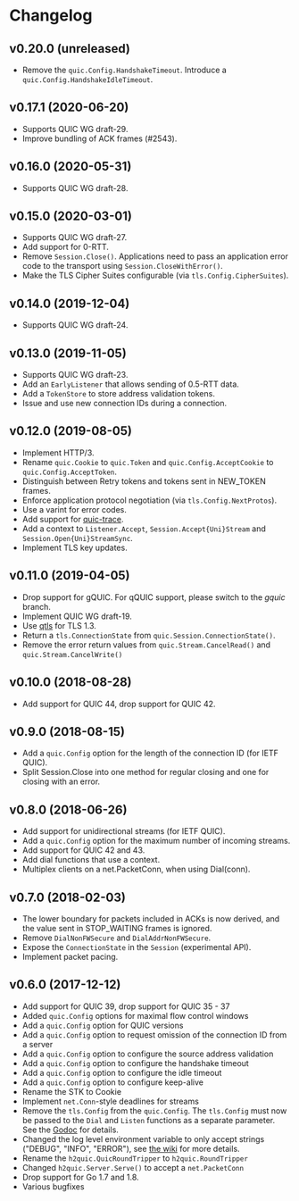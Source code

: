 # Changelog

## v0.20.0 (unreleased)

- Remove the `quic.Config.HandshakeTimeout`. Introduce a `quic.Config.HandshakeIdleTimeout`.

## v0.17.1 (2020-06-20)

- Supports QUIC WG draft-29.
- Improve bundling of ACK frames (#2543).

## v0.16.0 (2020-05-31)

- Supports QUIC WG draft-28.

## v0.15.0 (2020-03-01)

- Supports QUIC WG draft-27.
- Add support for 0-RTT.
- Remove `Session.Close()`. Applications need to pass an application error code to the transport using `Session.CloseWithError()`.
- Make the TLS Cipher Suites configurable (via `tls.Config.CipherSuites`).

## v0.14.0 (2019-12-04)

- Supports QUIC WG draft-24.

## v0.13.0 (2019-11-05)

- Supports QUIC WG draft-23.
- Add an `EarlyListener` that allows sending of 0.5-RTT data.
- Add a `TokenStore` to store address validation tokens.
- Issue and use new connection IDs during a connection.

## v0.12.0 (2019-08-05)

- Implement HTTP/3.
- Rename `quic.Cookie` to `quic.Token` and `quic.Config.AcceptCookie` to `quic.Config.AcceptToken`.
- Distinguish between Retry tokens and tokens sent in NEW_TOKEN frames.
- Enforce application protocol negotiation (via `tls.Config.NextProtos`).
- Use a varint for error codes.
- Add support for [quic-trace](https://github.com/google/quic-trace).
- Add a context to `Listener.Accept`, `Session.Accept{Uni}Stream` and `Session.Open{Uni}StreamSync`.
- Implement TLS key updates.

## v0.11.0 (2019-04-05)

- Drop support for gQUIC. For qQUIC support, please switch to the *gquic* branch.
- Implement QUIC WG draft-19.
- Use [qtls](https://github.com/marten-seemann/qtls) for TLS 1.3.
- Return a `tls.ConnectionState` from `quic.Session.ConnectionState()`.
- Remove the error return values from `quic.Stream.CancelRead()` and `quic.Stream.CancelWrite()`

## v0.10.0 (2018-08-28)

- Add support for QUIC 44, drop support for QUIC 42.

## v0.9.0 (2018-08-15)

- Add a `quic.Config` option for the length of the connection ID (for IETF QUIC).
- Split Session.Close into one method for regular closing and one for closing with an error.

## v0.8.0 (2018-06-26)

- Add support for unidirectional streams (for IETF QUIC).
- Add a `quic.Config` option for the maximum number of incoming streams.
- Add support for QUIC 42 and 43.
- Add dial functions that use a context.
- Multiplex clients on a net.PacketConn, when using Dial(conn).

## v0.7.0 (2018-02-03)

- The lower boundary for packets included in ACKs is now derived, and the value sent in STOP_WAITING frames is ignored.
- Remove `DialNonFWSecure` and `DialAddrNonFWSecure`.
- Expose the `ConnectionState` in the `Session` (experimental API).
- Implement packet pacing.

## v0.6.0 (2017-12-12)

- Add support for QUIC 39, drop support for QUIC 35 - 37
- Added `quic.Config` options for maximal flow control windows
- Add a `quic.Config` option for QUIC versions
- Add a `quic.Config` option to request omission of the connection ID from a server
- Add a `quic.Config` option to configure the source address validation
- Add a `quic.Config` option to configure the handshake timeout
- Add a `quic.Config` option to configure the idle timeout
- Add a `quic.Config` option to configure keep-alive
- Rename the STK to Cookie
- Implement `net.Conn`-style deadlines for streams
- Remove the `tls.Config` from the `quic.Config`. The `tls.Config` must now be passed to the `Dial` and `Listen` functions as a separate parameter. See the [Godoc](https://godoc.org/github.com/PKURio/quic-go) for details.
- Changed the log level environment variable to only accept strings ("DEBUG", "INFO", "ERROR"), see [the wiki](https://github.com/PKURio/quic-go/wiki/Logging) for more details.
- Rename the `h2quic.QuicRoundTripper` to `h2quic.RoundTripper`
- Changed `h2quic.Server.Serve()` to accept a `net.PacketConn`
- Drop support for Go 1.7 and 1.8.
- Various bugfixes

